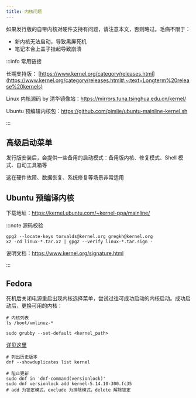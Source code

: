 ```yaml
---
title: 内核问题
---
```


如果发行版的自带内核对硬件支持有问题，请注意本文，否则略过。毛病不限于：

- 新内核无法启动，导致黑屏死机
- 笔记本合上盖子挂起导致崩溃

:::info 常用链接

长期支持版：
[https://www.kernel.org/category/releases.html](https://www.kernel.org/category/releases.html#:~:text=Longterm%20release%20kernels)

Linux 内核源码 by 清华镜像站：https://mirrors.tuna.tsinghua.edu.cn/kernel/

Ubuntu 预编辑内核包：https://github.com/pimlie/ubuntu-mainline-kernel.sh

:::

## 高级启动菜单

发行版安装后，会提供一些备用的启动模式：备用版内核、修复模式、Shell 模式、自动工具箱等

这在硬件故障、数据恢复、系统修复等场景非常适用

## Ubuntu 预编译内核

下载地址：https://kernel.ubuntu.com/~kernel-ppa/mainline/

:::note 源码校验

```shell
gpg2 --locate-keys torvalds@kernel.org gregkh@kernel.org
xz -cd linux-*.tar.xz | gpg2 --verify linux-*.tar.sign -
```

说明文档：https://www.kernel.org/signature.html

:::

## Fedora

死机后关闭电源重启出现内核选择菜单，尝试过往可成功启动的内核启动。成功启动后，更换可用的内核：

```shell
# 内核列表
ls /boot/vmlinuz-*

sudo grubby --set-default <kernel_path>
```

[详见这里](https://ask.fedoraproject.org/t/fedora-new-kernel-not-working-after-dnf-upgrade-refresh/2222/3)

```shell
# 列出历史版本
dnf --showduplicates list kernel

# 阻止更新
sudo dnf in 'dnf-command(versionlock)'
sudo dnf versionlock add kernel-5.14.10-300.fc35
# add 为锁定模式，exclude 为排除模式，delete 解除锁定
```
